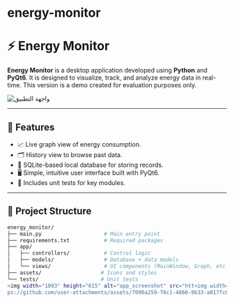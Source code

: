 # energy-monitor
# ⚡ Energy Monitor

**Energy Monitor** is a desktop application developed using **Python** and **PyQt6**. It is designed to visualize, track, and analyze energy data in real-time. This version is a demo created for evaluation purposes only.

![واجهة التطبيق](screenshot.png)


---

## 🚀 Features

- 📈 Live graph view of energy consumption.
- 🗂 History view to browse past data.
- 🧮 SQLite-based local database for storing records.
- 🖥 Simple, intuitive user interface built with PyQt6.
- 🧪 Includes unit tests for key modules.

---

## 📁 Project Structure

```bash
energy_monitor/
├── main.py                    # Main entry point
├── requirements.txt           # Required packages
├── app/
│   ├── controllers/           # Control logic
│   ├── models/                # Database + data models
│   └── views/                 # UI components (MainWindow, Graph, etc.)
├── assets/                   # Icons and styles
└── tests/                    # Unit tests
<img width="1093" height="615" alt="app_screenshot" src="htt<img width="1093" height="615" alt="app_screenshot" src="https://github.com/user-attachments/assets/23440267-a89e-45f1-b0e5-b363b9c9b30a" />
ps://github.com/user-attachments/assets/7090a259-76c1-4866-9b33-a017fc6cce06" />
